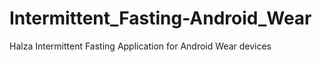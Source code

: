 # Intermittent_Fasting-Android_Wear
Halza Intermittent Fasting Application for Android Wear devices
